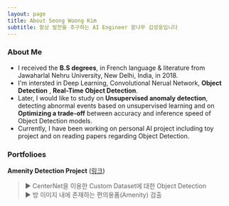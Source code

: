 ```yaml
---
layout: page
title: About Seong Woong Kim
subtitle: 항상 발전을 추구하는 AI Engineer 꿈나무 김성웅입니다
---
```





### About Me      
- I received the **B.S degrees**, in French language & literature from Jawaharlal Nehru University, New Delhi, India, in 2018.  
- I'm intersted in Deep Learning, Convolutional Nerual Network, **Object Detection** , **Real-Time Object Detection**.  
- Later, I would like to study on **Unsupervised anomaly detection**, detecting abnormal events based on unsupervised learning and on **Optimizing a trade-off** between accuracy and inference speed of Object Detection models.  
- Currently, I have been working on personal AI project including toy project and on reading papers regarding Object Detection.                         
### Portfolioes
**Amenity Detection Project** ([링크](https://inflearnaiportfolio.github.io/2021-07-05-airbnb-clone-project-amenity-detection/)) 
> ▶ CenterNet을 이용한 Custom Dataset에 대한 Object Detection   
> ▶ 방 이미지 내에 존재하는 편의용품(Amenity) 검출 

